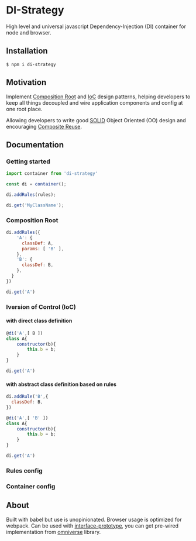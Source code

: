 # DI-Strategy

High level and universal javascript Dependency-Injection (DI) container for node and browser.

## Installation
```
$ npm i di-strategy
```

## Motivation
Implement [Composition Root](http://blog.ploeh.dk/2011/07/28/CompositionRoot/) and [IoC](https://en.wikipedia.org/wiki/Inversion_of_control) design patterns, helping developers to keep all things decoupled and wire application components and config at one root place.

Allowing developers to write good [SOLID](https://en.wikipedia.org/wiki/SOLID_(object-oriented_design)) Object Oriented (OO) design
and encouraging [Composite Reuse](https://en.wikipedia.org/wiki/Composition_over_inheritance).

## Documentation

### Getting started
```javascript
import container from 'di-strategy'

const di = container();

di.addRules(rules);

di.get('MyClassName');
```


### Composition Root

```javascript
di.addRules({
    'A': {
      classDef: A,
      params: [ 'B' ],
    },
    'B': {
      classDef: B,
    },
  }
})

di.get('A')
```

### Iversion of Control (IoC)
#### with direct class definition
```javascript
@di('A',[ B ])
class A{
	constructor(b){
		this.b = b;
	}
}

di.get('A')
```
#### with abstract class definition based on rules
```javascript
di.addRule('B',{
  classDef: B,
})

@di('A',[ 'B' ])
class A{
	constructor(b){
		this.b = b;
	}
}

di.get('A')
```


### Rules config

### Container config



## About
Built with babel but use is unopinionated. Browser usage is optimized for webpack.
Can be used with [interface-prototype](https://github.com/redcatjs/interface-prototype),
you can get pre-wired implementation from [omniverse](https://github.com/redcatjs/omniverse) library.
